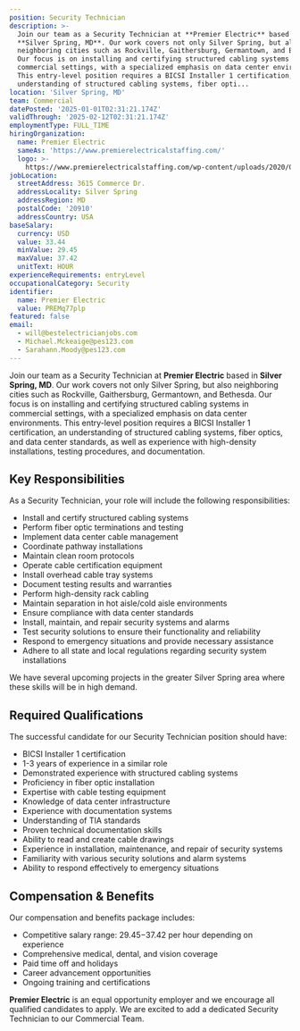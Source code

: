 ```yaml
---
position: Security Technician
description: >-
  Join our team as a Security Technician at **Premier Electric** based in
  **Silver Spring, MD**. Our work covers not only Silver Spring, but also
  neighboring cities such as Rockville, Gaithersburg, Germantown, and Bethesda.
  Our focus is on installing and certifying structured cabling systems in
  commercial settings, with a specialized emphasis on data center environments.
  This entry-level position requires a BICSI Installer 1 certification, an
  understanding of structured cabling systems, fiber opti...
location: 'Silver Spring, MD'
team: Commercial
datePosted: '2025-01-01T02:31:21.174Z'
validThrough: '2025-02-12T02:31:21.174Z'
employmentType: FULL_TIME
hiringOrganization:
  name: Premier Electric
  sameAs: 'https://www.premierelectricalstaffing.com/'
  logo: >-
    https://www.premierelectricalstaffing.com/wp-content/uploads/2020/05/Premier-Electrical-Staffing-logo.png
jobLocation:
  streetAddress: 3615 Commerce Dr.
  addressLocality: Silver Spring
  addressRegion: MD
  postalCode: '20910'
  addressCountry: USA
baseSalary:
  currency: USD
  value: 33.44
  minValue: 29.45
  maxValue: 37.42
  unitText: HOUR
experienceRequirements: entryLevel
occupationalCategory: Security
identifier:
  name: Premier Electric
  value: PREMq77plp
featured: false
email:
  - will@bestelectricianjobs.com
  - Michael.Mckeaige@pes123.com
  - Sarahann.Moody@pes123.com
---
```




Join our team as a Security Technician at **Premier Electric** based in **Silver Spring, MD**. Our work covers not only Silver Spring, but also neighboring cities such as Rockville, Gaithersburg, Germantown, and Bethesda. Our focus is on installing and certifying structured cabling systems in commercial settings, with a specialized emphasis on data center environments. This entry-level position requires a BICSI Installer 1 certification, an understanding of structured cabling systems, fiber optics, and data center standards, as well as experience with high-density installations, testing procedures, and documentation.

## Key Responsibilities
As a Security Technician, your role will include the following responsibilities:

- Install and certify structured cabling systems
- Perform fiber optic terminations and testing
- Implement data center cable management
- Coordinate pathway installations
- Maintain clean room protocols
- Operate cable certification equipment
- Install overhead cable tray systems
- Document testing results and warranties
- Perform high-density rack cabling
- Maintain separation in hot aisle/cold aisle environments
- Ensure compliance with data center standards
- Install, maintain, and repair security systems and alarms
- Test security solutions to ensure their functionality and reliability
- Respond to emergency situations and provide necessary assistance
- Adhere to all state and local regulations regarding security system installations

We have several upcoming projects in the greater Silver Spring area where these skills will be in high demand.

## Required Qualifications
The successful candidate for our Security Technician position should have:

- BICSI Installer 1 certification
- 1-3 years of experience in a similar role
- Demonstrated experience with structured cabling systems
- Proficiency in fiber optic installation
- Expertise with cable testing equipment
- Knowledge of data center infrastructure
- Experience with documentation systems
- Understanding of TIA standards
- Proven technical documentation skills
- Ability to read and create cable drawings
- Experience in installation, maintenance, and repair of security systems
- Familiarity with various security solutions and alarm systems
- Ability to respond effectively to emergency situations

## Compensation & Benefits
Our compensation and benefits package includes:

- Competitive salary range: $29.45-$37.42 per hour depending on experience
- Comprehensive medical, dental, and vision coverage
- Paid time off and holidays
- Career advancement opportunities
- Ongoing training and certifications

**Premier Electric** is an equal opportunity employer and we encourage all qualified candidates to apply. We are excited to add a dedicated Security Technician to our Commercial Team.
